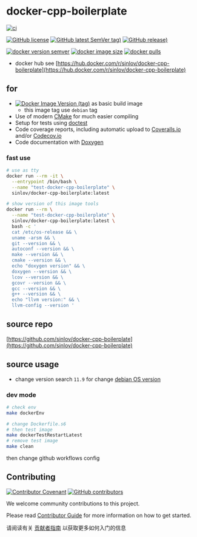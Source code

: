 # docker-cpp-boilerplate

[![ci](https://github.com/sinlov/docker-cpp-boilerplate/actions/workflows/ci.yml/badge.svg)](https://github.com/sinlov/docker-cpp-boilerplate/actions/workflows/ci.yml)

[![GitHub license](https://img.shields.io/github/license/sinlov/docker-cpp-boilerplate)](https://github.com/sinlov/docker-cpp-boilerplate)
[![GitHub latest SemVer tag)](https://img.shields.io/github/v/tag/sinlov/docker-cpp-boilerplate)](https://github.com/sinlov/docker-cpp-boilerplate/tags)
[![GitHub release)](https://img.shields.io/github/v/release/sinlov/docker-cpp-boilerplate)](https://github.com/sinlov/docker-cpp-boilerplate/releases)

[![docker version semver](https://img.shields.io/docker/v/sinlov/docker-cpp-boilerplate?sort=semver)](https://hub.docker.com/r/sinlov/docker-cpp-boilerplate)
[![docker image size](https://img.shields.io/docker/image-size/sinlov/docker-cpp-boilerplate)](https://hub.docker.com/r/sinlov/docker-cpp-boilerplate)
[![docker pulls](https://img.shields.io/docker/pulls/sinlov/docker-cpp-boilerplate)](https://hub.docker.com/r/sinlov/docker-cpp-boilerplate/tags?page=1&ordering=last_updated)

- docker hub see [https://hub.docker.com/r/sinlov/docker-cpp-boilerplate](https://hub.docker.com/r/sinlov/docker-cpp-boilerplate)

## for

- [![Docker Image Version (tag)](https://img.shields.io/docker/v/_/debian/11?style=social&label=debian)](https://hub.docker.com/_/debian/tags) as basic build image
  - this image tag use `debian` tag
- Use of modern [CMake](https://cmake.org/) for much easier compiling
- Setup for tests using [doctest](https://github.com/onqtam/doctest)
- Code coverage reports, including automatic upload to [Coveralls.io](https://coveralls.io/) and/or [Codecov.io](https://codecov.io)
- Code documentation with [Doxygen](http://www.stack.nl/~dimitri/doxygen/)

### fast use

```bash
# use as tty
docker run --rm -it \
  --entrypoint /bin/bash \
  --name "test-docker-cpp-boilerplate" \
  sinlov/docker-cpp-boilerplate:latest

# show version of this image tools
docker run --rm \
  --name "test-docker-cpp-boilerplate" \
  sinlov/docker-cpp-boilerplate:latest \
  bash -c '
  cat /etc/os-release && \
  uname -arsm && \
  git --version && \
  autoconf --version && \
  make --version && \
  cmake --version && \
  echo "doxygen version" && \
  doxygen --version && \
  lcov --version && \
  gcovr --version && \
  gcc --version && \
  g++ --version && \
  echo "llvm version:" && \
  llvm-config --version '
```

## source repo

[https://github.com/sinlov/docker-cpp-boilerplate](https://github.com/sinlov/docker-cpp-boilerplate)

## source usage

- change version search `11.9` for change [debian OS version](https://www.debian.org/)

### dev mode

```bash
# check env
make dockerEnv

# change Dockerfile.s6
# then test image
make dockerTestRestartLatest
# remove test image
make clean
```

then change github workflows config


## Contributing

[![Contributor Covenant](https://img.shields.io/badge/contributor%20covenant-v1.4-ff69b4.svg)](.github/CONTRIBUTING_DOC/CODE_OF_CONDUCT.md)
[![GitHub contributors](https://img.shields.io/github/contributors/sinlov/docker-cpp-boilerplate)](https://github.com/sinlov/docker-cpp-boilerplate/graphs/contributors)

We welcome community contributions to this project.

Please read [Contributor Guide](.github/CONTRIBUTING_DOC/CONTRIBUTING.md) for more information on how to get started.

请阅读有关 [贡献者指南](.github/CONTRIBUTING_DOC/zh-CN/CONTRIBUTING.md) 以获取更多如何入门的信息
